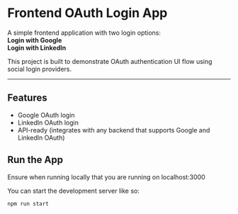 # Frontend OAuth Login App

A simple frontend application with two login options:  
**Login with Google**  
**Login with LinkedIn**

This project is built to demonstrate OAuth authentication UI flow using social login providers.

---

## Features

- Google OAuth login
- LinkedIn OAuth login
- API-ready (integrates with any backend that supports Google and LinkedIn OAuth)

## Run the App
Ensure when running locally that you are running on localhost:3000

You can start the development server like so:
```bash
npm run start